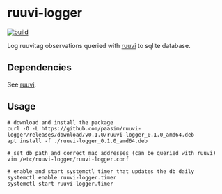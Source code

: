 # ruuvi-logger

[![build](https://github.com/paasim/ruuvi-logger/workflows/build/badge.svg)](https://github.com/paasim/ruuvi-logger/actions)

Log ruuvitag observations queried with [ruuvi][ruuvi] to sqlite database.

Dependencies
------------

See [ruuvi][ruuvi].

Usage
-----

    # download and install the package
    curl -O -L https://github.com/paasim/ruuvi-logger/releases/download/v0.1.0/ruuvi-logger_0.1.0_amd64.deb
    apt install -f ./ruuvi-logger_0.1.0_amd64.deb

    # set db path and correct mac addresses (can be queried with ruuvi)
    vim /etc/ruuvi-logger/ruuvi-logger.conf

    # enable and start systemctl timer that updates the db daily
    systemctl enable ruuvi-logger.timer
    systemctl start ruuvi-logger.timer


[ruuvi]: https://github.com/paasim/ruuvi
